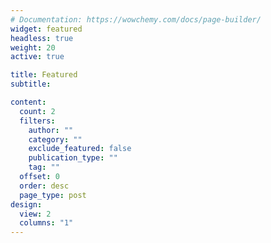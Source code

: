 ```yaml
---
# Documentation: https://wowchemy.com/docs/page-builder/
widget: featured
headless: true
weight: 20
active: true

title: Featured
subtitle:

content:
  count: 2
  filters:
    author: ""
    category: ""
    exclude_featured: false
    publication_type: ""
    tag: ""
  offset: 0
  order: desc
  page_type: post
design:
  view: 2
  columns: "1"
---
```

